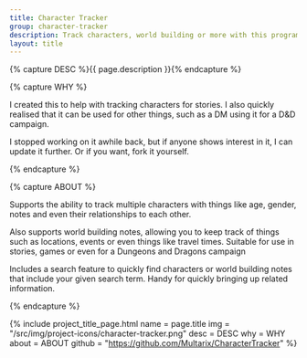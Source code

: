 ```yaml
---
title: Character Tracker
group: character-tracker
description: Track characters, world building or more with this program. Can be used to keep track of characters in a story, game or even for a Dungeons and Dragons campaign.
layout: title
---
```


{% capture DESC %}{{ page.description }}{% endcapture %}


{% capture WHY %}
<p>I created this to help with tracking characters for stories. I also quickly realised that it can be used for other things, such as a DM using it for a D&D campaign.</p>

<p>I stopped working on it awhile back, but if anyone shows interest in it, I can update it further. Or if you want, fork it yourself.</p>
{% endcapture %}


{% capture ABOUT %}
<p>Supports the ability to track multiple characters with things like age, gender, notes and even their relationships to each other.</p>

<p>Also supports world building notes, allowing you to keep track of things such as locations, events or even things like travel times. Suitable for use in stories, games or even for a Dungeons and Dragons campaign</p>

<p>Includes a search feature to quickly find characters or world building notes that include your given search term. Handy for quickly bringing up related information.</p>
{% endcapture %}



{% include project_title_page.html
	name		= page.title
	img			= "/src/img/project-icons/character-tracker.png"
	desc		= DESC
	why			= WHY
	about		= ABOUT
	github		= "https://github.com/Multarix/CharacterTracker"
%}